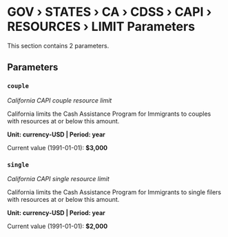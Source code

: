 # GOV › STATES › CA › CDSS › CAPI › RESOURCES › LIMIT Parameters

This section contains 2 parameters.

## Parameters

### `couple`
*California CAPI couple resource limit*

California limits the Cash Assistance Program for Immigrants to couples with resources at or below this amount.

**Unit: currency-USD | Period: year**

Current value (1991-01-01): **$3,000**


### `single`
*California CAPI single resource limit*

California limits the Cash Assistance Program for Immigrants to single filers with resources at or below this amount.

**Unit: currency-USD | Period: year**

Current value (1991-01-01): **$2,000**


